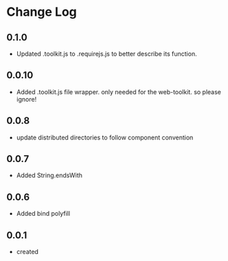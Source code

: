 # Change Log

## 0.1.0

  * Updated .toolkit.js to .requirejs.js to better describe its function.

## 0.0.10

  * Added .toolkit.js file wrapper. only needed for the web-toolkit. so please ignore!

## 0.0.8

  * update distributed directories to follow component convention

## 0.0.7

  * Added String.endsWith

## 0.0.6

  * Added bind polyfill
  
## 0.0.1

 * created